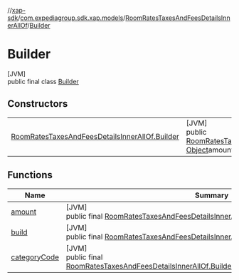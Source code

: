 //[xap-sdk](../../../../index.md)/[com.expediagroup.sdk.xap.models](../../index.md)/[RoomRatesTaxesAndFeesDetailsInnerAllOf](../index.md)/[Builder](index.md)

# Builder

[JVM]\
public final class [Builder](index.md)

## Constructors

| | |
|---|---|
| [RoomRatesTaxesAndFeesDetailsInnerAllOf.Builder](-room-rates-taxes-and-fees-details-inner-all-of.-builder.md) | [JVM]<br>public [RoomRatesTaxesAndFeesDetailsInnerAllOf.Builder](index.md)[RoomRatesTaxesAndFeesDetailsInnerAllOf.Builder](-room-rates-taxes-and-fees-details-inner-all-of.-builder.md)([Object](https://docs.oracle.com/javase/8/docs/api/java/lang/Object.html)categoryCode, [Object](https://docs.oracle.com/javase/8/docs/api/java/lang/Object.html)amount) |

## Functions

| Name | Summary |
|---|---|
| [amount](amount.md) | [JVM]<br>public final [RoomRatesTaxesAndFeesDetailsInnerAllOf.Builder](index.md)[amount](amount.md)([Object](https://docs.oracle.com/javase/8/docs/api/java/lang/Object.html)amount) |
| [build](build.md) | [JVM]<br>public final [RoomRatesTaxesAndFeesDetailsInnerAllOf](../index.md)[build](build.md)() |
| [categoryCode](category-code.md) | [JVM]<br>public final [RoomRatesTaxesAndFeesDetailsInnerAllOf.Builder](index.md)[categoryCode](category-code.md)([Object](https://docs.oracle.com/javase/8/docs/api/java/lang/Object.html)categoryCode) |
